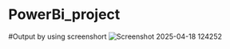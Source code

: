 # PowerBi_project
#Output by using screenshort
![Screenshot 2025-04-18 124252](https://github.com/user-attachments/assets/be25d092-18b7-4f3e-b69c-b016d058eec0)
